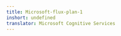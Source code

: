 ```yaml
---
title: Microsoft-flux-plan-1
inshort: undefined
translator: Microsoft Cognitive Services
---
```




